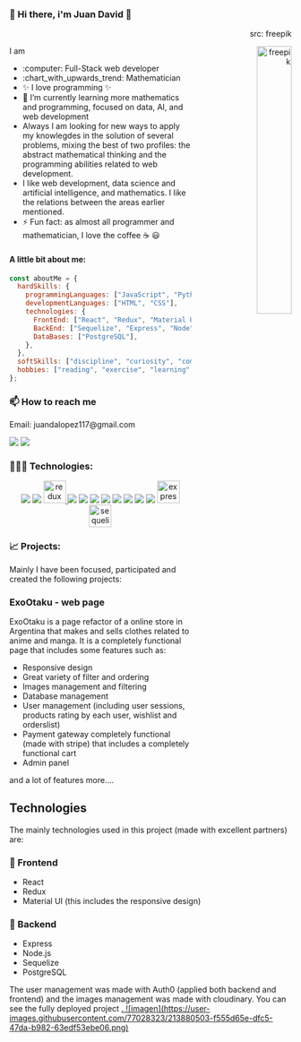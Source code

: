 ###  👋 Hi there, i'm Juan David  👋
<div display="flex"> 
 <div align="right" display="block"> 
   <p width="20%"> src: freepik </p>
   <img alt='freepik' width="35%" align="right" src="https://img.freepik.com/vector-gratis/computadora-portatil-icono-isometrico-codigo-programa-desarrollo-software-aplicaciones-programacion-neon-oscuro_39422-971.jpg?w=900&t=st=1674233186~exp=1674233786~hmac=687a440143a83ad4555a24703faf3d9d6491ec93128d73c0555ee902e47686b0" />
 </div>

<div align="left"> 
 <p> 
  I am 
  <ul>
   <li> :computer: Full-Stack web developer  </li>
   <li> :chart_with_upwards_trend: Mathematician </li>
   <li> ✨ I love programming ✨ </li>
   <li> 🌱 I’m currently learning more mathematics and programming, focused on data, AI, and web development
   <li>  Always I am looking for new ways to apply my knowlegdes in the solution of several problems, 
    mixing the best of two profiles: the abstract mathematical thinking and the programming abilities related to web development. </li>
   <li> I like web development, data science and artificial intelligence, and mathematics. I like the relations between the areas earlier mentioned. </li>
   <li> ⚡ Fun fact: as almost all programmer and mathematician, I love the coffee ☕ 😃
 </ul>
 </p> 
</div>
</div>

#### A little bit about me: 
```javascript
const aboutMe = {
  hardSkills: {
    programmingLanguages: ["JavaScript", "Python"],
    developmentLanguages: ["HTML", "CSS"],
    technologies: {
      FrontEnd: ["React", "Redux", "Material UI"],
      BackEnd: ["Sequelize", "Express", "Node"],
      DataBases: ["PostgreSQL"],
    },
  },
  softSkills: ["discipline", "curiosity", "communication", "work-team"],
  hobbies: ["reading", "exercise", "learning", "gaming"],
};
```

### 📫 How to reach me
<div display="flex">
 <p> Email: juandalopez117@gmail.com </p>
 <a href="https://www.linkedin.com/in/juan-david-piedrahita-l%C3%B3pez-ab9b57b2/?locale=en_US"> <img src="https://img.icons8.com/color/48/000000/linkedin.png"/></a>
 <a href="https://juandalopez117-portfolio.vercel.app/ "> <img src="https://img.icons8.com/color/48/internet.png"/></a>


 
### 👨🏻‍💻 Technologies: 
<p align="center"> 
<a href="https://www.javascript.com/"><img src="https://img.icons8.com/color/48/000000/javascript.png"/></a>
<a href="https://reactjs.org/"><img src="https://img.icons8.com/color/48/000000/react-native.png"/></a>
<a href="https://redux.js.org" target="_blank"> <img src="https://seeklogo.com/images/R/redux-logo-9CA6836C12-seeklogo.com.png" alt="redux" width="40" height="40"/> </a> 
<a href="https://www.python.org/"><img src="https://img.icons8.com/color/48/000000/python--v1.png"/></a>
<a href="https://nodejs.org/"><img src="https://img.icons8.com/color/48/000000/nodejs.png"/></a>
<a href="https://www.postgresql.org//"><img src="https://img.icons8.com/color/48/000000/postgreesql.png"/></a>
<a href="https://visualstudio.microsoft.com/"><img src="https://img.icons8.com/color/48/000000/visual-studio.png"/></a>
<a href="https://mui.com/"><img src="https://img.icons8.com/color/48/000000/material-ui.png"/></a>
<a href="https://github.com/"><img src="https://img.icons8.com/color/48/000000/github--v1.png"/></a>
<a href="https://www.w3schools.com/css/"><img src="https://img.icons8.com/color/48/000000/css3.png"/></a>
<a href="https://www.w3schools.com/html/"><img src="https://img.icons8.com/color/48/000000/html-5.png"/></a>
<a src="https://expressjs.com" target="_blank"> <img src="https://www.vectorlogo.zone/logos/expressjs/expressjs-icon.svg" alt="express" width="40" height="40"/>
 <a href="https://sequelize.org" target="_blank"> <img src="https://www.vectorlogo.zone/logos/sequelizejs/sequelizejs-icon.svg" alt="sequelize" width="40" height="40"/> </a>
</p>

 ### :chart_with_upwards_trend: Projects: 
 
 Mainly I have been focused, participated and created the following projects: 
 ### ExoOtaku - web page 
 

ExoOtaku is a page refactor of a online store in Argentina that makes and sells clothes related to anime and manga. It is a completely functional page that includes some features such as:
  <ul>
   <li> Responsive design </li>
   <li> Great variety of filter and ordering </li>
   <li> Images management and filtering </li>
   <li> Database management </li> 
   <li> User management (including user sessions, products rating by each user, wishlist and orderslist) </li>
   <li> Payment gateway completely functional (made with stripe) that includes a completely functional cart </li>
   <li> Admin panel </li> 
 </ul>
 
and a lot of features more....
## Technologies
The mainly technologies used in this project (made with excellent partners) are: 
### :pushpin: Frontend
 <ul>
  <li> React </li>
  <li> Redux </li> 
  <li> Material UI (this includes the responsive design) </li>
 </ul>
 
  ### :pushpin: Backend
 <ul>
  <li> Express </li>
  <li> Node.js </li> 
  <li> Sequelize </li>
  <li> PostgreSQL </li>
 </ul>
  
<p>
The user management was made with Auth0 (applied both backend and frontend) and the images management was made with cloudinary. You can see the fully deployed project <a href="https://pf-exo-otaku.vercel.app/">.
 ![imagen](https://user-images.githubusercontent.com/77028323/213880503-f555d65e-dfc5-47da-b982-63edf53ebe06.png)

</p>
  

  
 
<!--
**juandalopez117/juandalopez117** is a ✨ _special_ ✨ repository because its `README.md` (this file) appears on your GitHub profile.

Here are some ideas to get you started:

- I am full-stack web developer and mathematician, i love the programming

- 🔭 I’m currently working on ...

- 👯 I’m looking to collaborate on ...
- 🤔 I’m looking for help with ...
- 💬 Ask me about ...

- 😄 Pronouns: ...

-->
